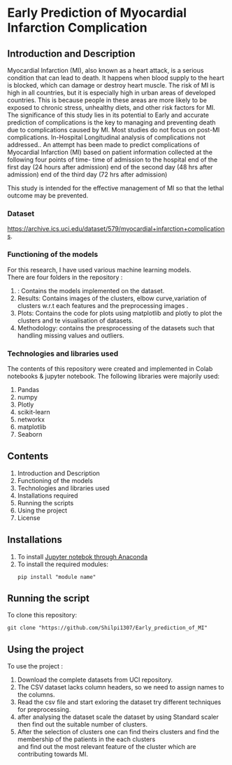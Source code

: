 # Early Prediction of Myocardial Infarction Complication
## Introduction and Description
Myocardial Infarction (MI), also known as a heart attack, is a serious condition that can lead to death. It happens when blood supply to the heart is blocked, which can damage or destroy heart muscle. The risk of MI is high in all countries, but it is especially high in urban areas of developed countries. This is because people in these areas are more likely to be exposed to chronic stress, unhealthy diets, and other risk factors for MI.<br>
The significance of this study lies in its potential to Early and accurate prediction of complications is the key to managing and preventing death due to complications caused by MI.
Most studies do not focus on post-MI complications. In-Hospital Longitudinal analysis of complications not addressed..
An attempt has been made to predict complications of Myocardial Infarction (MI) based on patient information collected at the following four points of time-
time of admission to the hospital 
end of the first day (24 hours after admission) 
end of the second day (48 hrs after admission) 
end of the third day (72 hrs after admission) 

This study is intended for the effective management of MI so that the lethal outcome may be prevented.

### Dataset
https://archive.ics.uci.edu/dataset/579/myocardial+infarction+complications.
### Functioning of the models
For this research, I have used various machine learning models.<br>
There are four folders in the repository :
1. : Contains the models implemented on the dataset.
2. Results: Contains images of the clusters, elbow curve,variation of clusters w.r.t each features  and the preprocessing images .
3. Plots: Contains the code for plots using matplotlib and plotly to plot the clusters and te visualisation of datasets.
4. Methodology: contains the presprocessing of the datasets such that handling missing values and outliers.
### Technologies and libraries used
The contents of this repository were created and implemented in Colab notebooks & jupyter notebook.
The following libraries were majorily used:
1. Pandas
2. numpy
3. Plotly  
4. scikit-learn
5. networkx
6. matplotlib
7. Seaborn
## Contents
1. Introduction and Description
2. Functioning of the models
3. Technologies and libraries used
4. Installations required
5. Running the scripts
6. Using the project
7. License
## Installations
1. To install [Jupyter notebok through Anaconda](https://jupyter.org/install)   
4. To install the required modules:<br>
   ```
   pip install "module name"
   ```
## Running the script
To clone this repository:<br>
   ```git
   git clone "https://github.com/Shilpi1307/Early_prediction_of_MI"
   ```
## Using the project
To use the project :
1. Download the complete datasets from UCI repository.
2. The CSV dataset lacks column headers, so we need to assign names to the columns.
3. Read the csv file and start exloring the dataset try different techniques for preprocessing.
4. after analysing the dataset scale the dataset by using Standard scaler then find out the suitable number of clusters.
5. After the selection of clusters one can find theirs clusters and find the membership of the patients in the each clusters<br> and find out the most relevant feature of the cluster which are contributing towards MI.
























